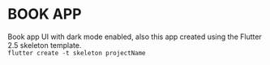 # BOOK APP
Book app UI with dark mode enabled, also this app created using the Flutter 2.5 skeleton template.
</br>
`flutter create -t skeleton projectName`
